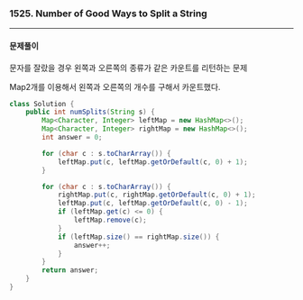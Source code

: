 ### 1525. Number of Good Ways to Split a String

---

#### 문제풀이

문자를 잘랐을 경우 왼쪽과 오른쪽의 종류가 같은 카운트를 리턴하는 문제

Map2개를 이용해서 왼쪽과 오른쪽의 개수를 구해서 카운트했다.

```java
class Solution {
    public int numSplits(String s) {
        Map<Character, Integer> leftMap = new HashMap<>();
        Map<Character, Integer> rightMap = new HashMap<>();
        int answer = 0;

        for (char c : s.toCharArray()) {
            leftMap.put(c, leftMap.getOrDefault(c, 0) + 1);
        }

        for (char c : s.toCharArray()) {
            rightMap.put(c, rightMap.getOrDefault(c, 0) + 1);
            leftMap.put(c, leftMap.getOrDefault(c, 0) - 1);
            if (leftMap.get(c) <= 0) {
                leftMap.remove(c);
            }
            if (leftMap.size() == rightMap.size()) {
                answer++;
            }
        }
        return answer;
    }
}
```